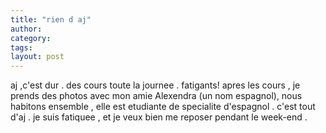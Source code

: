 ```yaml
---
title: "rien d aj"
author:
category: 
tags: 
layout: post
---
```

aj ,c'est dur .
des cours toute la journee . fatigants!
apres les cours , je prends des photos avec mon amie Alexendra (un nom espagnol), nous habitons ensemble , elle est etudiante de specialite d'espagnol .
c'est tout d'aj .
je suis fatiquee , et je veux bien me reposer pendant le week-end . 

